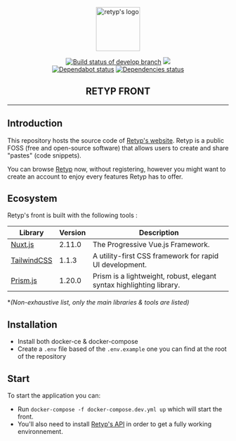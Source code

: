 <p align="center">
  <a href="https://retyp.app/" target="_blank" rel="noopener noreferrer">
    <img width="100" src="https://avatars2.githubusercontent.com/u/59448556?s=400&v=4" alt="retyp's logo">
  </a>
</p>

<p align="center">
  <a href="https://travis-ci.com/retyp/retyp-front"><img src="https://travis-ci.com/retyp/retyp-front.svg?branch=develop" alt="Build status of develop branch"></a>
  <a href="https://www.codacy.com/gh/retyp/retyp-front?utm_source=github.com&amp;utm_medium=referral&amp;utm_content=retyp/retyp-front&amp;utm_campaign=Badge_Grade"><img src="https://api.codacy.com/project/badge/Grade/ad5a0f14ba7b47919be0f46ae6a7fa94"/></a>
  <br>
  <a href="https://dependabot.com/"><img src="https://api.dependabot.com/badges/status?host=github&amp;repo=retyp/retyp-front" alt="Dependabot status"></a>
  <a href="https://dependabot.com/"><img src="https://img.shields.io/david/retyp/retyp-front.svg?maxAge=3600" alt="Dependencies status"></a>
  <br>
</p>

<h2 align="center">RETYP FRONT</h2>

---

## Introduction

This repository hosts the source code of [Retyp's website](https://retyp.app/). Retyp is a public FOSS (free and open-source software) that allows users to create and share "pastes" (code snippets). 

You can browse [Retyp](https://retyp.app/) now, without registering, however you might want to create an account to enjoy every features Retyp has to offer.

## Ecosystem

Retyp's front is built with the following tools :

| Library          | Version | Description                                                                                      |
| ---------------- | ------- | ------------------------------------------------------------------------------------------------ |
| [Nuxt.js]        | 2.11.0  | The Progressive Vue.js Framework.                                                                |
| [TailwindCSS]    | 1.1.3   | A utility-first CSS framework for rapid UI development.                                          |
| [Prism.js]       | 1.20.0  | Prism is a lightweight, robust, elegant syntax highlighting library.                             |

**(Non-exhaustive list, only the main libraries & tools are listed)*

## Installation

* Install both docker-ce & docker-compose
* Create a `.env` file based of the `.env.example` one you can find at the root of the repository

## Start

To start the application you can:
* Run `docker-compose -f docker-compose.dev.yml up` which will start the front.
* You'll also need to install [Retyp's API](https://github.com/retyp/retyp-api) in order to get a fully working environnement.

[Nuxt.js]: https://nuxtjs.org/
[TailwindCSS]: https://tailwindcss.com/
[Prism.js]: https://prismjs.com/

